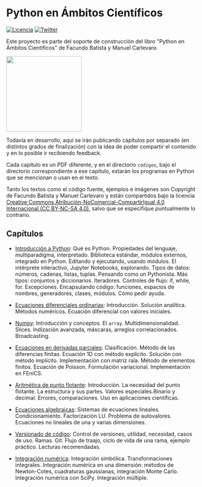 # Python en Ámbitos Científicos

[![Licencia](https://img.shields.io/badge/License-CC%20BY%20NC%20SA%204.0-blue.svg)](https://creativecommons.org/licenses/by-nc-sa/4.0/deed.es) [![Twitter](https://img.shields.io/twitter/follow/libro_pyciencia.svg?style=social)](https://twitter.com/libro_pyciencia)  

Este proyecto es parte del soporte de construcción del libro "Python en Ámbitos Científicos" de Facundo Batista y Manuel Carlevaro.

<img src="logo.png" width="200">

Todavía en desarrollo, aquí se irán publicando capítulos por separado (en distintos grados de finalización) con la idea de poder compartir el contenido y en lo posible ir recibiendo feedback.

Cada capítulo es un PDF diferente, y en el directorio `códigos`, bajo el directorio correspondiente a ese capítulo, estarán los programas en Python que se mencionan o usan en el texto.

Tanto los textos como el código fuente, ejemplos e imágenes son Copyright de Facundo Batista y Manuel Carlevaro y están compartidos bajo la licencia [Creative Commons Atribución-NoComercial-CompartirIgual 4.0 Internacional (CC BY-NC-SA 4.0)](https://creativecommons.org/licenses/by-nc-sa/4.0/deed.es), salvo que se especifique puntualmente lo contrario.


## Capítulos

- [Introducción a Python](intro.pdf?raw=True): Qué es Python. Propiedades del lenguaje, multiparadigma, interpretado. Biblioteca estándar, módulos externos, integrado en Python. Editando y ejecutando, usando módulos. El intérprete interactivo, Jupyter Notebooks, explorando. Tipos de datos: números, cadenas, listas, tuplas. Pensando como un Pythonista. Más tipos: conjuntos y diccionarios. Iteradores. Controles de flujo: if, while, for. Excepciones. Encapsulando código: funciones, espacios de nombres, generadores, clases, módulos. Cómo pedir ayuda.

- [Ecuaciones diferenciales ordinarias](ecuaciones_ordinarias.pdf?raw=True): Introducción. Solución analítica. Métodos numéricos. Ecuación diferencial con valores iniciales.

- [Numpy](numpy.pdf): Introducción y conceptos. El `array`. Multidimensionalidad. Slices. Indización avanzada, máscaras, arreglos correlacionados. Broadcasting.

- [Ecuaciones en derivadas parciales](ecuaciones_parciales.pdf?raw=True): Clasificación. Método de las diferencias finitas. Ecuación 1D con método explícito. Solución con método implícito. Implementación con matriz rala. Método de elementos finitos. Ecuación de Poisson. Formulación variacional. Implementación en FEniCS.

- [Aritmética de punto flotante](punto_flotante.pdf?raw=True): Introducción. La necesidad del punto flotante. La estructura y sus partes. Valores especiales.Binario y decimal. Errores, comparaciones. Uso en aplicaciones científicas.

- [Ecuaciones algebraicas](ecuaciones_algebraicas.pdf?raw=True): Sistemas de ecuaciones lineales. Condicionamiento. Factorización LU. Problema de autovalores. Ecuaciones no lineales de una y varias dimensiones.

- [Versionado de código](versionado.pdf?raw=True): Control de versiones, utilidad, necesidad, casos de uso. Ramas. Git. Flujo de traajo, ciclo de vida de una rama, ejemplo práctico. Lecturas recomendadas.

- [Integración numérica](integracion.pdf?raw=True): Integración simbólica. Transformaciones integrales. Integración numérica en una dimensión: métodos de Newton-Cotes, cuadraturas gaussianas, integración Monte Carlo. Integración numérica con SciPy. Integración múltiple. 

